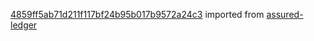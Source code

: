 [4859ff5ab71d211f117bf24b95b017b9572a24c3](https://github.com/insolar/assured-ledger/commit/4859ff5ab71d211f117bf24b95b017b9572a24c3) imported from [assured-ledger](https://github.com/insolar/assured-ledger)
